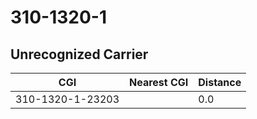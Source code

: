 # 310-1320-1
## Unrecognized Carrier


| CGI | Nearest CGI | Distance |
|-----|-------------|----------|
| 310-1320-1-23203 |  | 0.0 |
